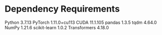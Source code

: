 # Dependency Requirements
Python 3.7.13
PyTorch 1.11.0+cu113
CUDA 11.1.105
pandas 1.3.5
tqdm 4.64.0
NumPy 1.21.6
scikit-learn 1.0.2
Transformers 4.18.0
